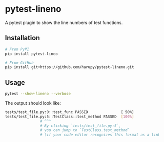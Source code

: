 # pytest-lineno

A pytest plugin to show the line numbers of test functions.

## Installation

```sh
# From PyPI
pip install pytest-lineo

# From GitHub
pip install git+https://github.com/harupy/pytest-lineno.git
```

## Usage

```sh
pytest --show-lineno --verbose
```

The output should look like:

```sh
tests/test_file.py:0::test_func PASSED               [ 50%]
tests/test_file.py:5::TestClass::test_method PASSED  [100%]
                # ^^^
                # By clicking `tests/test_file.py:5`,
                # you can jump to `TestClass.test_method`
                # (if your code editor recognizes this format as a link)
```
